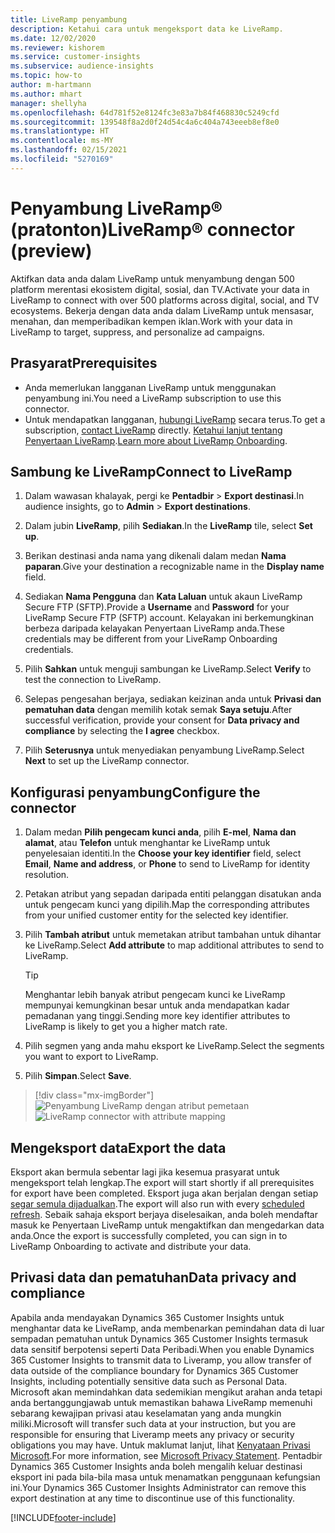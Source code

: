 ```yaml
---
title: LiveRamp penyambung
description: Ketahui cara untuk mengeksport data ke LiveRamp.
ms.date: 12/02/2020
ms.reviewer: kishorem
ms.service: customer-insights
ms.subservice: audience-insights
ms.topic: how-to
author: m-hartmann
ms.author: mhart
manager: shellyha
ms.openlocfilehash: 64d781f52e8124fc3e83a7b84f468830c5249cfd
ms.sourcegitcommit: 139548f8a2d0f24d54c4a6c404a743eeeb8ef8e0
ms.translationtype: HT
ms.contentlocale: ms-MY
ms.lasthandoff: 02/15/2021
ms.locfileid: "5270169"
---
```

# <a name="liverampreg-connector-preview"></a><span data-ttu-id="cd4ff-103">Penyambung LiveRamp&reg; (pratonton)</span><span class="sxs-lookup"><span data-stu-id="cd4ff-103">LiveRamp&reg; connector (preview)</span></span>

<span data-ttu-id="cd4ff-104">Aktifkan data anda dalam LiveRamp untuk menyambung dengan 500 platform merentasi ekosistem digital, sosial, dan TV.</span><span class="sxs-lookup"><span data-stu-id="cd4ff-104">Activate your data in LiveRamp to connect with over 500 platforms across digital, social, and TV ecosystems.</span></span> <span data-ttu-id="cd4ff-105">Bekerja dengan data anda dalam LiveRamp untuk mensasar, menahan, dan memperibadikan kempen iklan.</span><span class="sxs-lookup"><span data-stu-id="cd4ff-105">Work with your data in LiveRamp to target, suppress, and personalize ad campaigns.</span></span>

## <a name="prerequisites"></a><span data-ttu-id="cd4ff-106">Prasyarat</span><span class="sxs-lookup"><span data-stu-id="cd4ff-106">Prerequisites</span></span>

- <span data-ttu-id="cd4ff-107">Anda memerlukan langganan LiveRamp untuk menggunakan penyambung ini.</span><span class="sxs-lookup"><span data-stu-id="cd4ff-107">You need a LiveRamp subscription to use this connector.</span></span>
- <span data-ttu-id="cd4ff-108">Untuk mendapatkan langganan, [hubungi LiveRamp](https://liveramp.com/contact/) secara terus.</span><span class="sxs-lookup"><span data-stu-id="cd4ff-108">To get a subscription, [contact LiveRamp](https://liveramp.com/contact/) directly.</span></span> <span data-ttu-id="cd4ff-109">[Ketahui lanjut tentang Penyertaan LiveRamp](https://liveramp.com/our-platform/data-onboarding/).</span><span class="sxs-lookup"><span data-stu-id="cd4ff-109">[Learn more about LiveRamp Onboarding](https://liveramp.com/our-platform/data-onboarding/).</span></span>

## <a name="connect-to-liveramp"></a><span data-ttu-id="cd4ff-110">Sambung ke LiveRamp</span><span class="sxs-lookup"><span data-stu-id="cd4ff-110">Connect to LiveRamp</span></span>

1. <span data-ttu-id="cd4ff-111">Dalam wawasan khalayak, pergi ke **Pentadbir** > **Export destinasi**.</span><span class="sxs-lookup"><span data-stu-id="cd4ff-111">In audience insights, go to **Admin** > **Export destinations**.</span></span>

1. <span data-ttu-id="cd4ff-112">Dalam jubin **LiveRamp**, pilih **Sediakan**.</span><span class="sxs-lookup"><span data-stu-id="cd4ff-112">In the **LiveRamp** tile, select **Set up**.</span></span>

1. <span data-ttu-id="cd4ff-113">Berikan destinasi anda nama yang dikenali dalam medan **Nama paparan**.</span><span class="sxs-lookup"><span data-stu-id="cd4ff-113">Give your destination a recognizable name in the **Display name** field.</span></span>

1. <span data-ttu-id="cd4ff-114">Sediakan **Nama Pengguna** dan **Kata Laluan** untuk akaun LiveRamp Secure FTP (SFTP).</span><span class="sxs-lookup"><span data-stu-id="cd4ff-114">Provide a **Username** and **Password** for your LiveRamp Secure FTP (SFTP) account.</span></span>
<span data-ttu-id="cd4ff-115">Kelayakan ini berkemungkinan berbeza daripada kelayakan Penyertaan LiveRamp anda.</span><span class="sxs-lookup"><span data-stu-id="cd4ff-115">These credentials may be different from your LiveRamp Onboarding credentials.</span></span>

1. <span data-ttu-id="cd4ff-116">Pilih **Sahkan** untuk menguji sambungan ke LiveRamp.</span><span class="sxs-lookup"><span data-stu-id="cd4ff-116">Select **Verify** to test the connection to LiveRamp.</span></span>

1. <span data-ttu-id="cd4ff-117">Selepas pengesahan berjaya, sediakan keizinan anda untuk **Privasi dan pematuhan data** dengan memilih kotak semak **Saya setuju**.</span><span class="sxs-lookup"><span data-stu-id="cd4ff-117">After successful verification, provide your consent for **Data privacy and compliance** by selecting the **I agree** checkbox.</span></span>

1. <span data-ttu-id="cd4ff-118">Pilih **Seterusnya** untuk menyediakan penyambung LiveRamp.</span><span class="sxs-lookup"><span data-stu-id="cd4ff-118">Select **Next** to set up the LiveRamp connector.</span></span>

## <a name="configure-the-connector"></a><span data-ttu-id="cd4ff-119">Konfigurasi penyambung</span><span class="sxs-lookup"><span data-stu-id="cd4ff-119">Configure the connector</span></span>

1. <span data-ttu-id="cd4ff-120">Dalam medan **Pilih pengecam kunci anda**, pilih **E-mel**,  **Nama dan alamat**, atau **Telefon** untuk menghantar ke LiveRamp untuk penyelesaian identiti.</span><span class="sxs-lookup"><span data-stu-id="cd4ff-120">In the **Choose your key identifier** field, select **Email**,  **Name and address**, or **Phone** to send to LiveRamp for identity resolution.</span></span>

1. <span data-ttu-id="cd4ff-121">Petakan atribut yang sepadan daripada entiti pelanggan disatukan anda untuk pengecam kunci yang dipilih.</span><span class="sxs-lookup"><span data-stu-id="cd4ff-121">Map the corresponding attributes from your unified customer entity for the selected key identifier.</span></span>

1. <span data-ttu-id="cd4ff-122">Pilih **Tambah atribut** untuk memetakan atribut tambahan untuk dihantar ke LiveRamp.</span><span class="sxs-lookup"><span data-stu-id="cd4ff-122">Select **Add attribute** to map additional attributes to send to LiveRamp.</span></span>

   > [!TIP]
   > <span data-ttu-id="cd4ff-123">Menghantar lebih banyak atribut pengecam kunci ke LiveRamp mempunyai kemungkinan besar untuk anda mendapatkan kadar pemadanan yang tinggi.</span><span class="sxs-lookup"><span data-stu-id="cd4ff-123">Sending more key identifier attributes to LiveRamp is likely to get you a higher match rate.</span></span>

1. <span data-ttu-id="cd4ff-124">Pilih segmen yang anda mahu eksport ke LiveRamp.</span><span class="sxs-lookup"><span data-stu-id="cd4ff-124">Select the segments you want to export to LiveRamp.</span></span>

1. <span data-ttu-id="cd4ff-125">Pilih **Simpan**.</span><span class="sxs-lookup"><span data-stu-id="cd4ff-125">Select **Save**.</span></span>

> [!div class="mx-imgBorder"]
> <span data-ttu-id="cd4ff-126">![Penyambung LiveRamp dengan atribut pemetaan](media/export-liveramp-segments.png "Penyambung LiveRamp dengan atribut pemetaan")</span><span class="sxs-lookup"><span data-stu-id="cd4ff-126">![LiveRamp connector with attribute mapping](media/export-liveramp-segments.png "LiveRamp connector with attribute mapping")</span></span>

## <a name="export-the-data"></a><span data-ttu-id="cd4ff-127">Mengeksport data</span><span class="sxs-lookup"><span data-stu-id="cd4ff-127">Export the data</span></span>

<span data-ttu-id="cd4ff-128">Eksport akan bermula sebentar lagi jika kesemua prasyarat untuk mengeksport telah lengkap.</span><span class="sxs-lookup"><span data-stu-id="cd4ff-128">The export will start shortly if all prerequisites for export have been completed.</span></span> <span data-ttu-id="cd4ff-129">Eksport juga akan berjalan dengan setiap [segar semula dijadualkan](system.md#schedule-tab).</span><span class="sxs-lookup"><span data-stu-id="cd4ff-129">The export will also run with every [scheduled refresh](system.md#schedule-tab).</span></span>
<span data-ttu-id="cd4ff-130">Sebaik sahaja eksport berjaya diselesaikan, anda boleh mendaftar masuk ke Penyertaan LiveRamp untuk mengaktifkan dan mengedarkan data anda.</span><span class="sxs-lookup"><span data-stu-id="cd4ff-130">Once the export is successfully completed, you can sign in to LiveRamp Onboarding to activate and distribute your data.</span></span>

## <a name="data-privacy-and-compliance"></a><span data-ttu-id="cd4ff-131">Privasi data dan pematuhan</span><span class="sxs-lookup"><span data-stu-id="cd4ff-131">Data privacy and compliance</span></span>

<span data-ttu-id="cd4ff-132">Apabila anda mendayakan Dynamics 365 Customer Insights untuk menghantar data ke LiveRamp, anda membenarkan pemindahan data di luar sempadan pematuhan untuk Dynamics 365 Customer Insights termasuk data sensitif berpotensi seperti Data Peribadi.</span><span class="sxs-lookup"><span data-stu-id="cd4ff-132">When you enable Dynamics 365 Customer Insights to transmit data to Liveramp, you allow transfer of data outside of the compliance boundary for Dynamics 365 Customer Insights, including potentially sensitive data such as Personal Data.</span></span> <span data-ttu-id="cd4ff-133">Microsoft akan memindahkan data sedemikian mengikut arahan anda tetapi anda bertanggungjawab untuk memastikan bahawa LiveRamp memenuhi sebarang kewajipan privasi atau keselamatan yang anda mungkin miliki.</span><span class="sxs-lookup"><span data-stu-id="cd4ff-133">Microsoft will transfer such data at your instruction, but you are responsible for ensuring that Liveramp meets any privacy or security obligations you may have.</span></span> <span data-ttu-id="cd4ff-134">Untuk maklumat lanjut, lihat [Kenyataan Privasi Microsoft](https://go.microsoft.com/fwlink/?linkid=396732).</span><span class="sxs-lookup"><span data-stu-id="cd4ff-134">For more information, see [Microsoft Privacy Statement](https://go.microsoft.com/fwlink/?linkid=396732).</span></span>
<span data-ttu-id="cd4ff-135">Pentadbir Dynamics 365 Customer Insights anda boleh mengalih keluar destinasi eksport ini pada bila-bila masa untuk menamatkan penggunaan kefungsian ini.</span><span class="sxs-lookup"><span data-stu-id="cd4ff-135">Your Dynamics 365 Customer Insights Administrator can remove this export destination at any time to discontinue use of this functionality.</span></span>

[!INCLUDE[footer-include](../includes/footer-banner.md)]